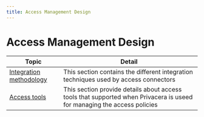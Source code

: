 ```yaml
---
title: Access Management Design
---
```


# Access Management Design

| Topic                                            | Detail                                                                                                                  |
|--------------------------------------------------|-------------------------------------------------------------------------------------------------------------------------|
| [Integration methodology](integrations/index) | This section contains the different integration techniques used by access connectors                                    |
| [Access tools](access_tools.md)                  | This section provide details about access tools that supported when Privacera is useed for managing the access policies |